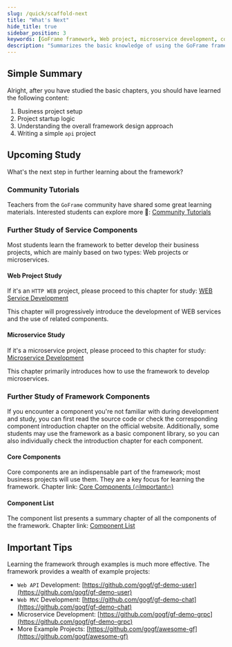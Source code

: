 ```yaml
---
slug: /quick/scaffold-next
title: "What's Next"
hide_title: true
sidebar_position: 3
keywords: [GoFrame framework, Web project, microservice development, core components, business project, API project, service components, configuration components, database components, framework learning]
description: "Summarizes the basic knowledge of using the GoFrame framework for building business projects, starting projects, using configuration components, using database components, and provides a learning path for Web projects and microservice development. It is recommended to improve your mastery of the GoFrame framework, especially its core components, through rich example projects."
---
```


## Simple Summary

Alright, after you have studied the basic chapters, you should have learned the following content:

1. Business project setup
2. Project startup logic
3. Understanding the overall framework design approach
4. Writing a simple `api` project

## Upcoming Study

What's the next step in further learning about the framework?

### Community Tutorials

Teachers from the `GoFrame` community have shared some great learning materials. Interested students can explore more 🚀: [Community Tutorials](../../course/社区教程.md)

### Further Study of Service Components

Most students learn the framework to better develop their business projects, which are mainly based on two types: Web projects or microservices.

#### Web Project Study

If it's an `HTTP WEB` project, please proceed to this chapter for study: [WEB Service Development](../../docs/WEB服务开发/WEB服务开发.md)

This chapter will progressively introduce the development of WEB services and the use of related components.

#### Microservice Study

If it's a microservice project, please proceed to this chapter for study: [Microservice Development](../../docs/微服务开发/微服务开发.md)

This chapter primarily introduces how to use the framework to develop microservices.

### Further Study of Framework Components

If you encounter a component you're not familiar with during development and study, you can first read the source code or check the corresponding component introduction chapter on the official website. Additionally, some students may use the framework as a basic component library, so you can also individually check the introduction chapter for each component.

#### Core Components

Core components are an indispensable part of the framework; most business projects will use them. They are a key focus for learning the framework. Chapter link: [Core Components (🔥Important🔥)](../../docs/核心组件/核心组件.md)

#### Component List

The component list presents a summary chapter of all the components of the framework. Chapter link: [Component List](../../docs/组件列表/组件列表.md)

## Important Tips

Learning the framework through examples is much more effective. The framework provides a wealth of example projects:

- `Web API` Development: [https://github.com/gogf/gf-demo-user](https://github.com/gogf/gf-demo-user)
- `Web MVC` Development: [https://github.com/gogf/gf-demo-chat](https://github.com/gogf/gf-demo-chat)
- Microservice Development: [https://github.com/gogf/gf-demo-grpc](https://github.com/gogf/gf-demo-grpc)
- More Example Projects: [https://github.com/gogf/awesome-gf](https://github.com/gogf/awesome-gf)